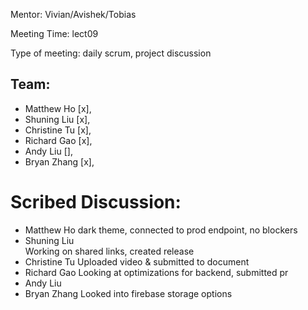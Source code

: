 Mentor: Vivian/Avishek/Tobias

Meeting Time: lect09

Type of meeting: daily scrum, project discussion

## Team: 
- Matthew Ho    [x], 
- Shuning Liu   [x],
- Christine Tu  [x],
- Richard Gao   [x],
- Andy Liu      [], 
- Bryan Zhang   [x],

# Scribed Discussion:

- Matthew Ho 
dark theme, connected to prod endpoint, no blockers
- Shuning Liu  
Working on shared links, created release
- Christine Tu 
Uploaded video & submitted to document
- Richard Gao 
Looking at optimizations for backend, submitted pr
- Andy Liu    
- Bryan Zhang 
Looked into firebase storage options

